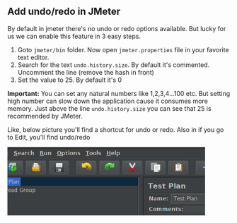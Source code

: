 ## Add undo/redo in JMeter

By default in jmeter there's no undo or redo options available. But lucky for us we can enable this feature in 3 easy steps.

1. Goto `jmeter/bin` folder. Now open `jmeter.properties` file in your favorite text editor.
2. Search for the text `undo.history.size`. By default it's commented. Uncomment the line (remove the hash in front) 
3. Set the value to 25. By default it's 0

**Important:** You can set any natural numbers like 1,2,3,4...100 etc. But setting high number can slow down the application cause it consumes more memory. Just above the line `undo.history.size` you can see that 25 is recommended by JMeter.

Like, below picture you'll find a shortcut for undo or redo. Also in if you go to Edit, you'll find undo/redo

![](img/undo-redo.png)